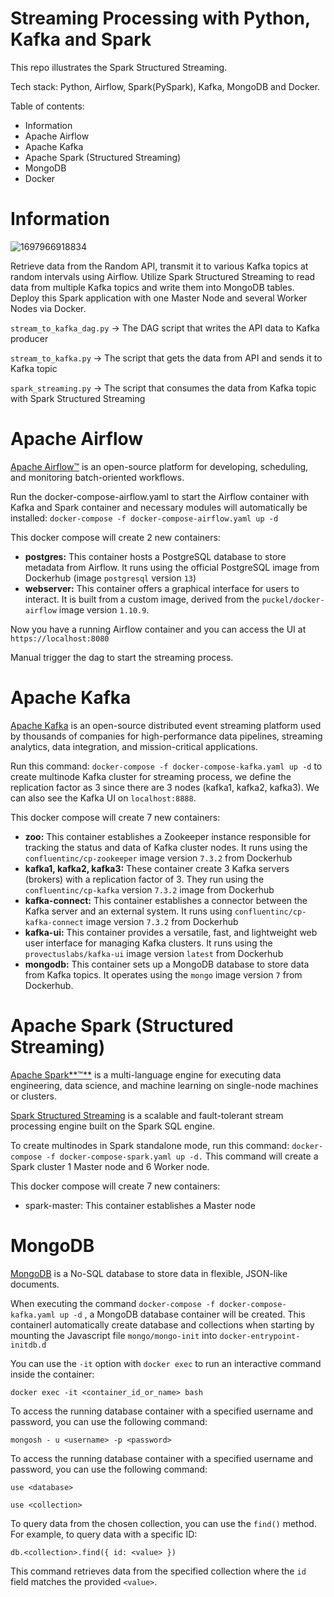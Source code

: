 # Streaming Processing with Python, Kafka and Spark

This repo illustrates the Spark Structured Streaming.

Tech stack: Python, Airflow, Spark(PySpark), Kafka, MongoDB and Docker.

Table of contents:

* Information
* Apache Airflow
* Apache Kafka
* Apache Spark (Structured Streaming)
* MongoDB
* Docker

# Information

![1697966918834](image/README/1697966918834.png)

Retrieve data from the Random API, transmit it to various Kafka topics at random intervals using Airflow. Utilize Spark Structured Streaming to read data from multiple Kafka topics and write them into MongoDB tables. Deploy this Spark application with one Master Node and several Worker Nodes via Docker.

`stream_to_kafka_dag.py` -> The DAG script that writes the API data to Kafka producer

`stream_to_kafka.py` -> The script that gets the data from API and sends it to Kafka topic

`spark_streaming.py` -> The script that consumes the data from Kafka topic with Spark Structured Streaming

# Apache Airflow

[Apache Airflow™](https://airflow.apache.org/docs/apache-airflow/stable/index.html) is an open-source platform for developing, scheduling, and monitoring batch-oriented workflows.

Run the docker-compose-airflow.yaml to start the Airflow container with Kafka and Spark container and necessary modules will automatically be installed: `docker-compose -f docker-compose-airflow.yaml up -d`

This docker compose will create 2 new containers:

* **postgres:** This container hosts a PostgreSQL database to store metadata from Airflow. It runs using the official PostgreSQL image from Dockerhub (image `postgresql` version `13`)
* **webserver:** This container offers a graphical interface for users to interact. It is built from a custom image, derived from the `puckel/docker-airflow` image version `1.10.9`.

Now you have a running Airflow container and you can access the UI at `https://localhost:8080`

Manual trigger the dag to start the streaming process.

# Apache Kafka

[Apache Kafka](https://kafka.apache.org/) is an open-source distributed event streaming platform used by thousands of companies for high-performance data pipelines, streaming analytics, data integration, and mission-critical applications.

Run this command: `docker-compose -f docker-compose-kafka.yaml up -d` to create multinode Kafka cluster for streaming process, we define the replication factor as 3 since there are 3 nodes (kafka1, kafka2, kafka3). We can also see the Kafka UI on `localhost:8888`.

This docker compose will create 7 new containers:

* **zoo:** This container establishes a Zookeeper instance responsible for tracking the status and data of Kafka cluster nodes. It runs using the `confluentinc/cp-zookeeper` image version `7.3.2` from Dockerhub
* **kafka1, kafka2, kafka3:** These container create 3 Kafka servers (brokers) with a replication factor of 3. They run using the `confluentinc/cp-kafka` version `7.3.2` image from Dockerhub
* **kafka-connect:** This container establishes a connector between the Kafka server and an external system. It runs using `confluentinc/cp-kafka-connect` image version `7.3.2` from Dockerhub
* **kafka-ui:** This container provides a versatile, fast, and lightweight web user interface for managing Kafka clusters. It runs using the `provectuslabs/kafka-ui` image version `latest` from Dockerhub
* **mongodb:** This container sets up a MongoDB database to store data from Kafka topics. It operates using the `mongo` image version `7` from Dockerhub.

# Apache Spark (Structured Streaming)

[Apache Spark**™**](https://spark.apache.org/) is a multi-language engine for executing data engineering, data science, and machine learning on single-node machines or clusters.

[Spark Structured Streaming](https://spark.apache.org/docs/latest/structured-streaming-programming-guide.html) is a scalable and fault-tolerant stream processing engine built on the Spark SQL engine.

To create multinodes in Spark standalone mode, run this command: `docker-compose -f docker-compose-spark.yaml up -d.` This command will create a Spark cluster 1 Master node and 6 Worker node.

This docker compose will create 7 new containers:

* spark-master: This container establishes a Master node

# MongoDB

[MongoDB](https://www.mongodb.com/what-is-mongodb) is a No-SQL database to store data in flexible, JSON-like documents.

When executing the command `docker-compose -f docker-compose-kafka.yaml up -d` , a MongoDB database container will be created. This containerl automatically create database and collections when starting by mounting the Javascript file `mongo/mongo-init` into `docker-entrypoint-initdb.d`

You can use the `-it` option with `docker exec` to run an interactive command inside the container:

`docker exec -it <container_id_or_name> bash`

To access the running database container with a specified username and password, you can use the following command:

`mongosh - u <username> -p <password>`

To access the running database container with a specified username and password, you can use the following command:

`use <database>`

`use <collection>`

To query data from the chosen collection, you can use the `find()` method. For example, to query data with a specific ID:

`db.<collection>.find({ id: <value> })`

This command retrieves data from the specified collection where the `id` field matches the provided `<value>`.
